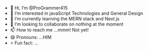 - 👋 Hi, I’m @ProGrammer415
- 👀 I’m interested in javaScript Technologies and General Design
- 🌱 I’m currently learning the MERN stack and Next.js
- 💞️ I’m looking to collaborate on nothing at the moment
- 📫 How to reach me ...mmm! Not yet!
- 😄 Pronouns: ...HIM
- ⚡ Fun fact: ...

<!---
ProGrammer415/ProGrammer415 is a ✨ special ✨ repository because its `README.md` (this file) appears on your GitHub profile.
You can click the Preview link to take a look at your changes.
--->
